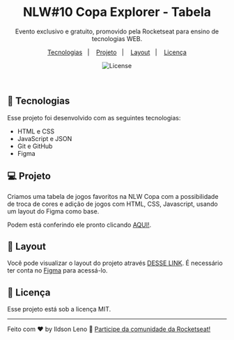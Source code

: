 <h1 align="center"> NLW#10 Copa Explorer - Tabela </h1>

<p align="center">
Evento exclusivo e gratuito, promovido pela Rocketseat para ensino de tecnologias WEB.
</p>

<p align="center">
  <a href="#-tecnologias">Tecnologias</a>&nbsp;&nbsp;&nbsp;|&nbsp;&nbsp;&nbsp;
  <a href="#-projeto">Projeto</a>&nbsp;&nbsp;&nbsp;|&nbsp;&nbsp;&nbsp;
  <a href="#-layout">Layout</a>&nbsp;&nbsp;&nbsp;|&nbsp;&nbsp;&nbsp;
  <a href="#memo-licença">Licença</a>
</p>

<p align="center">
  <img alt="License" src="https://img.shields.io/static/v1?label=license&message=MIT&color=49AA26&labelColor=000000">
</p>

<br>

## 🚀 Tecnologias

Esse projeto foi desenvolvido com as seguintes tecnologias:

- HTML e CSS
- JavaScript e JSON
- Git e GitHub
- Figma

## 💻 Projeto

Criamos uma tabela de jogos favoritos na NLW Copa com a possibilidade de troca de cores e adição de jogos com HTML, CSS, Javascript, usando um layout do Figma como base.

Podem está conferindo ele pronto clicando [AQUI!](ildsonleno.github.io/copaExplorer/).

## 🔖 Layout

Você pode visualizar o layout do projeto através [DESSE LINK](https://www.figma.com/file/2Tr040nVDh8sNuGlwrXDmu/Calend%C3%A1rio-de-Jogos?node-id=105%3A37). É necessário ter conta no [Figma](https://figma.com) para acessá-lo.

## :memo: Licença

Esse projeto está sob a licença MIT.

---

Feito com ♥ by Ildson Leno :wave: [Participe da comunidade da Rocketseat!](https://discord.gg/rocketseat)
